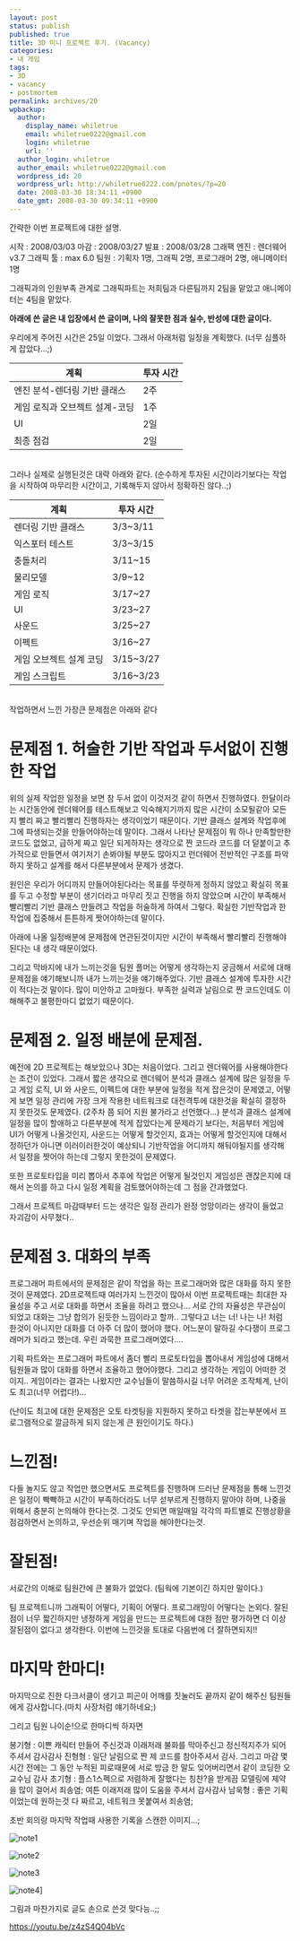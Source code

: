 ```yaml
---
layout: post
status: publish
published: true
title: 3D 미니 프로젝트 후기. (Vacancy)
categories:
- 내 게임
tags:
- 3D
- vacancy
- postmortem
permalink: archives/20
wpbackup:
  author:
    display_name: whiletrue
    email: whiletrue0222@gmail.com
    login: whiletrue
    url: ''
  author_login: whiletrue
  author_email: whiletrue0222@gmail.com
  wordpress_id: 20
  wordpress_url: http://whiletrue0222.com/pnotes/?p=20
  date: 2008-03-30 18:34:11 +0900
  date_gmt: 2008-03-30 09:34:11 +0900
---
```


간략한 이번 프로젝트에 대한 설명.

시작 : 2008/03/03
마감 : 2008/03/27
발표 : 2008/03/28
그래팩 엔진 : 렌더웨어 v3.7
그래픽 툴 : max 6.0
팀원 : 기획자 1명, 그래픽 2명, 프로그래머 2명, 애니메이터 1명

그래픽과의 인원부족 관계로 그래픽파트는 저희팀과 다른팀까지 2팀을 맡았고
애니메이터는 4팀을 맡았다.

**아래에 쓴 글은 내 입장에서 쓴 글이며, 나의 잘못한 점과 실수, 반성에 대한 글이다.**

우리에게 주어진 시간은 25일 이었다. 그래서 아래처럼 일정을 계획했다. (너무 심플하게 잡았다...;)

계획 | 투자 시간
----|---
엔진 분석-렌더링 기반 클래스 | 2주
게임 로직과 오브젝트 설계-코딩 | 1주
UI | 2일
최종 점검 | 2일

<br/>
그러나 실제로 실행된것은 대략 아래와 같다.
(순수하게 투자된 시간이라기보다는 작업을 시작하여 마무리한 시간이고, 기록해두지 않아서 정확하진 않다..;)

계획 | 투자 시간
---|---
렌더링 기반 클래스 | 3/3~3/11
익스포터 테스트 | 3/3~3/15
충돌처리 | 3/11~15
물리모델 | 3/9~12
게임 로직 | 3/17~27
UI | 3/23~27
사운드 | 3/25~27
이펙트 | 3/16~27
게임 오브젝트 설계 코딩 | 3/15~3/27
게임 스크립트 | 3/16~3/23

<br/>
작업하면서 느낀 가장큰 문제점은 아래와 같다

# 문제점 1. 허술한 기반 작업과 두서없이 진행한 작업

위의 실제 작업한 일정을 보면 참 두서 없이 이것저것 같이 하면서 진행하였다.
한달이라는 시간동안에 렌더웨어를 테스트해보고 익숙해지기까지 많은 시간이 소모될같아 모든지 빨리 짜고 빨리빨리 진행하자는 생각이었기 때문이다.
기반 클래스 설계와 작업후에 그에 파생되는것을 만들어야하는데 말이다.
그래서 나타난 문제점이 뭐 하나 만족할만한 코드도 없었고, 급하게 짜고 일단 되게하자는 생각으로 짠 코드라
코드를 더 덭붙이고 추가적으로 만들면서 여기저기 손봐야될 부분도 많아지고
런더웨어 전반적인 구조를 파악하지 못하고 설계를 해서 다른부분에서 문제가 생겼다.

원인은 우리가 어디까지 만들어야된다라는 목표를 뚜렷하게 정하지 않았고
확실히 목표를 두고 수정할 부분이 생기더라고 마무리 짓고 진행을 하지 않았으며
시간이 부족해서 빨리빨리 기반 클래스 만들려고 작업을 허술하게 하여서 그렇다.
확실한 기반작업과 한 작업에 집중해서 튼튼하게 짯어야하는데 말이다.

아래에 나올 일정배분에 문제점에 연관된것이지만 시간이 부족해서 빨리빨리 진행해야된다는 내 생각 때문이었다.

그리고 막바지에 내가 느끼는것을 팀원 플머는 어떻게 생각하는지 궁금해서 서로에 대해 문제점을 얘기해보니까
내가 느끼는것을 얘기해주었다. 기반 클래스 설계에 투자한 시간이 적다는것 말이다. 많이 미안하고 고마웠다.
부족한 실력과 날림으로 짠 코드인데도 이해해주고 불평한마디 없었기 때문이다.

# 문제점 2. 일정 배분에 문제점.

예전에 2D 프로젝트는 해보았으나 3D는 처음이었다.
그리고 렌더웨어를 사용해야한다는 조건이 있었다.
그래서 짧은 생각으로 렌더웨어 분석과 클래스 설계에 많은 일정을 두고 게임 로직, UI 와 사운드, 이펙트에 대한 부분에 일정을 적게
잡은것이 문제였고, 어떻게 보면 일정 관리에 가장 크게 작용한 네트워크로 대전격투에 대한것을 확실히 결정하지 못한것도 문제였다. (2주차 쯤
되어 지원 불가라고 선언했다...)
분석과 클래스 설계에 일정을 많이 할애하고 다른부분에 적게 잡았다는게 문제라기 보다는, 처음부터 게임에 UI가 어떻게 나올것인지, 사운드는
어떻게 할것인지, 효과는 어떻게 할것인지에 대해서 정하던가 아니면 이러이러한것이 예상되니 기반작업을 어디까지 해둬야될지를 생각해서 일정을
짯어야 하는데 그렇지 못한것이 문제였다.

또한 프로토타입을 미리 뽑아서 추후에 작업은 어떻게 될것인지 게임성은 괜찮은지에 대해서 논의를 하고 다시 일정 계획을 검토했어야하는데 그
점을 간과했었다.

그래서 프로젝트 마감때부터 드는 생각은 일정 관리가 완정 엉망이라는 생각이 들었고 자괴감이 사무쳤다..

# 문제점 3. 대화의 부족

프로그래머 파트에서의 문제점은 같이 작업을 하는 프로그래머와 많은 대화를 하지 못한것이 문제였다.
2D프로젝트때 여러가지 느낀것이 많아서 이번 프로젝트때는 최대한 자율성을 주고 서로 대화를 하면서 조율을 하려고 했으나...
서로 간의 자율성은 무관심이 되었고 대화는 그냥 합의가 된듯한 느낌이라고 할까..
그렇다고 너는 너! 나는 나! 처럼 한것이 아니지만 대화를 더 아주 더 많이 했어야 했다.
어느분이 말하길 수다쟁이 프로그래머가 되라고 했는데. 우린 과묵한 프로그래머였다....

기획 파트와는 프로그래머 파트에서 좀더 빨리 프로토타입을 뽑아내서 게임성에 대해서 팀원들과 많이 대화를 하면서 조율하고 했어야했다.
그리고 생각하는 게임이 어떠한 것이지..
게임이라는 결과는 나왔지만 교수님들이 말씀하시길 너무 어려운 조작체계, 난이도 최고(너무 어렵다!)...

(난이도 최고에 대한 문제점은 오토 타겟팅을 지원하지 못하고 타겟을 잡는부분에서 프로그램적으로 깔금하게 되지 않는게 큰 원인이기도 하다.)

# 느낀점!

다들 놀지도 않고 작업만 했으면서도 프로젝트를 진행하며 드러난 문제점을 통해 느낀것은
일정이 빡빡하고 시간이 부족하더라도 너무 섣부르게 진행하지 말아야 하며, 나중을 위해서 충분히 논의해야 한다는것.
그것도 안되면 매일매일 각각의 파트별로 진행상황을 점검하면서 논의하고, 우선순위 매기며 작업을 해야한다는것.

# 잘된점!

서로간의 이해로 팀원간에 큰 불화가 없었다. (팀웍에 기본이긴 하지만 말이다.)

팀 프로젝트니까 그래픽이 어떻다, 기획이 어떻다. 프로그래밍이 어떻다는 논외다.
잘된점이 너무 짧긴하지만 냉정하게 게임을 만드는 프로젝트에 대한 점만 평가하면 더 이상 잘된점이 없다고 생각한다.
이번에 느낀것을 토대로 다음번에 더 잘하면되지!!

# 마지막 한마디!

마지막으로 진한 다크서클이 생기고 피곤이 어깨를 짓눌러도 끝까지 같이 해주신 팀원들에게 감사합니다.(마치 사장처럼 얘기하네요;)

그리고 팀원 나이순!으로 한마디씩 하자면

봉기형 : 이쁜 캐릭터 만들어 주신것과 이래저래 불화를 막아주신고 정신적지주가 되어주셔서 감사감사
진형형 : 일단 날림으로 짠 제 코드를 참아주셔서 감사. 그리고 마감 몇시간 전에는 그 동안 누적된 피로때문에 서로 방금 한 말도
잊어버리면서 같이 코딩한 오교수님 감사
초기형 : 플스1스펙으로 저렴하게 잘했다는 칭찬?을 받게끔 모델링에 제약을 많이 걸어서 죄송염; 여튼 이래저래 많이 도움을 주셔서 감사감사
남욱형 : 좋은 기획이었는데 원하는것 다 짜르고, 네트워크 못붙여서 죄송염;

초반 회의랑 마지막 작업때 사용한 기록을 스캔한 이미지...;

![note1](http://whiletrue0222.com/pnotes/files/2011/12/note1-300x225.jpg)

![note2](http://whiletrue0222.com/pnotes/files/2011/12/note2-300x225.jpg)

![note3](http://whiletrue0222.com/pnotes/files/2011/12/note3-225x300.jpg)

![note4](http://whiletrue0222.com/pnotes/files/2011/12/note4-225x300.jpg)]

그림과 마찬가지로 글도 손으로 쓴것 맞다능..;;

<https://youtu.be/z4zS4Q04bVc>
